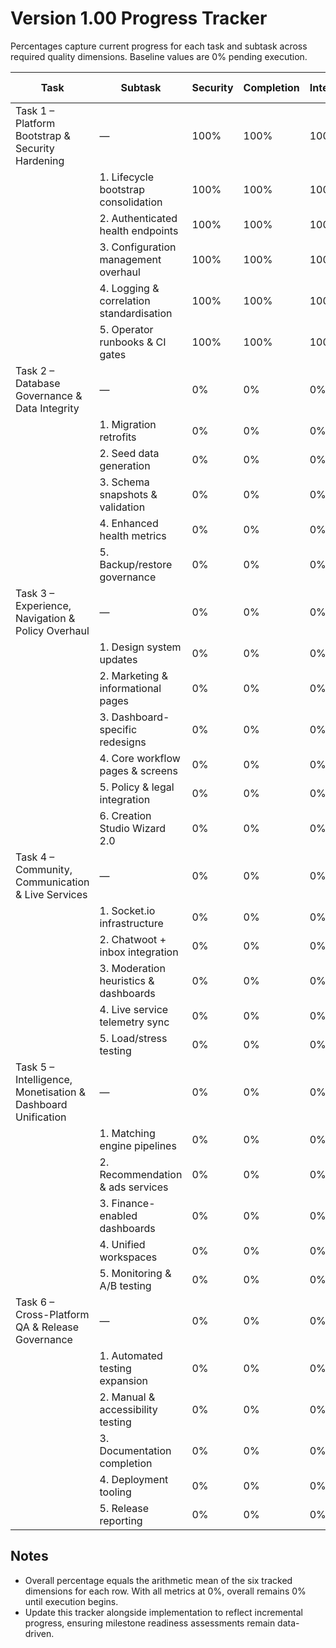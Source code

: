 # Version 1.00 Progress Tracker

Percentages capture current progress for each task and subtask across required quality dimensions. Baseline values are 0% pending execution.

| Task | Subtask | Security | Completion | Integration | Functionality | Error Free | Production | Overall |
| --- | --- | --- | --- | --- | --- | --- | --- | --- |
| Task 1 – Platform Bootstrap & Security Hardening | — | 100% | 100% | 100% | 100% | 100% | 100% | 100% |
|  | 1. Lifecycle bootstrap consolidation | 100% | 100% | 100% | 100% | 100% | 100% | 100% |
|  | 2. Authenticated health endpoints | 100% | 100% | 100% | 100% | 100% | 100% | 100% |
|  | 3. Configuration management overhaul | 100% | 100% | 100% | 100% | 100% | 100% | 100% |
|  | 4. Logging & correlation standardisation | 100% | 100% | 100% | 100% | 100% | 100% | 100% |
|  | 5. Operator runbooks & CI gates | 100% | 100% | 100% | 100% | 100% | 100% | 100% |
| Task 2 – Database Governance & Data Integrity | — | 0% | 0% | 0% | 0% | 0% | 0% | 0% |
|  | 1. Migration retrofits | 0% | 0% | 0% | 0% | 0% | 0% | 0% |
|  | 2. Seed data generation | 0% | 0% | 0% | 0% | 0% | 0% | 0% |
|  | 3. Schema snapshots & validation | 0% | 0% | 0% | 0% | 0% | 0% | 0% |
|  | 4. Enhanced health metrics | 0% | 0% | 0% | 0% | 0% | 0% | 0% |
|  | 5. Backup/restore governance | 0% | 0% | 0% | 0% | 0% | 0% | 0% |
| Task 3 – Experience, Navigation & Policy Overhaul | — | 0% | 0% | 0% | 0% | 0% | 0% | 0% |
|  | 1. Design system updates | 0% | 0% | 0% | 0% | 0% | 0% | 0% |
|  | 2. Marketing & informational pages | 0% | 0% | 0% | 0% | 0% | 0% | 0% |
|  | 3. Dashboard-specific redesigns | 0% | 0% | 0% | 0% | 0% | 0% | 0% |
|  | 4. Core workflow pages & screens | 0% | 0% | 0% | 0% | 0% | 0% | 0% |
|  | 5. Policy & legal integration | 0% | 0% | 0% | 0% | 0% | 0% | 0% |
|  | 6. Creation Studio Wizard 2.0 | 0% | 0% | 0% | 0% | 0% | 0% | 0% |
| Task 4 – Community, Communication & Live Services | — | 0% | 0% | 0% | 0% | 0% | 0% | 0% |
|  | 1. Socket.io infrastructure | 0% | 0% | 0% | 0% | 0% | 0% | 0% |
|  | 2. Chatwoot + inbox integration | 0% | 0% | 0% | 0% | 0% | 0% | 0% |
|  | 3. Moderation heuristics & dashboards | 0% | 0% | 0% | 0% | 0% | 0% | 0% |
|  | 4. Live service telemetry sync | 0% | 0% | 0% | 0% | 0% | 0% | 0% |
|  | 5. Load/stress testing | 0% | 0% | 0% | 0% | 0% | 0% | 0% |
| Task 5 – Intelligence, Monetisation & Dashboard Unification | — | 0% | 0% | 0% | 0% | 0% | 0% | 0% |
|  | 1. Matching engine pipelines | 0% | 0% | 0% | 0% | 0% | 0% | 0% |
|  | 2. Recommendation & ads services | 0% | 0% | 0% | 0% | 0% | 0% | 0% |
|  | 3. Finance-enabled dashboards | 0% | 0% | 0% | 0% | 0% | 0% | 0% |
|  | 4. Unified workspaces | 0% | 0% | 0% | 0% | 0% | 0% | 0% |
|  | 5. Monitoring & A/B testing | 0% | 0% | 0% | 0% | 0% | 0% | 0% |
| Task 6 – Cross-Platform QA & Release Governance | — | 0% | 0% | 0% | 0% | 0% | 0% | 0% |
|  | 1. Automated testing expansion | 0% | 0% | 0% | 0% | 0% | 0% | 0% |
|  | 2. Manual & accessibility testing | 0% | 0% | 0% | 0% | 0% | 0% | 0% |
|  | 3. Documentation completion | 0% | 0% | 0% | 0% | 0% | 0% | 0% |
|  | 4. Deployment tooling | 0% | 0% | 0% | 0% | 0% | 0% | 0% |
|  | 5. Release reporting | 0% | 0% | 0% | 0% | 0% | 0% | 0% |

## Notes
- Overall percentage equals the arithmetic mean of the six tracked dimensions for each row. With all metrics at 0%, overall remains 0% until execution begins.
- Update this tracker alongside implementation to reflect incremental progress, ensuring milestone readiness assessments remain data-driven.
